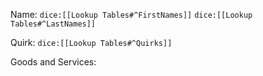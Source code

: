 Name: `dice:[[Lookup Tables#^FirstNames]]` `dice:[[Lookup Tables#^LastNames]]`

Quirk: `dice:[[Lookup Tables#^Quirks]]`

Goods and Services:
